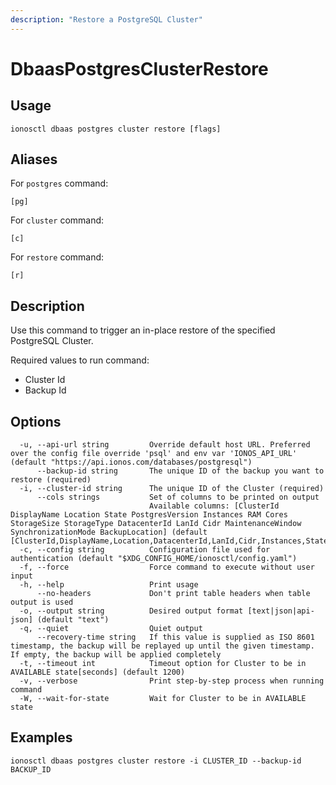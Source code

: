 ```yaml
---
description: "Restore a PostgreSQL Cluster"
---
```


# DbaasPostgresClusterRestore

## Usage

```text
ionosctl dbaas postgres cluster restore [flags]
```

## Aliases

For `postgres` command:

```text
[pg]
```

For `cluster` command:

```text
[c]
```

For `restore` command:

```text
[r]
```

## Description

Use this command to trigger an in-place restore of the specified PostgreSQL Cluster.

Required values to run command:

* Cluster Id
* Backup Id

## Options

```text
  -u, --api-url string         Override default host URL. Preferred over the config file override 'psql' and env var 'IONOS_API_URL' (default "https://api.ionos.com/databases/postgresql")
      --backup-id string       The unique ID of the backup you want to restore (required)
  -i, --cluster-id string      The unique ID of the Cluster (required)
      --cols strings           Set of columns to be printed on output 
                               Available columns: [ClusterId DisplayName Location State PostgresVersion Instances RAM Cores StorageSize StorageType DatacenterId LanId Cidr MaintenanceWindow SynchronizationMode BackupLocation] (default [ClusterId,DisplayName,Location,DatacenterId,LanId,Cidr,Instances,State])
  -c, --config string          Configuration file used for authentication (default "$XDG_CONFIG_HOME/ionosctl/config.yaml")
  -f, --force                  Force command to execute without user input
  -h, --help                   Print usage
      --no-headers             Don't print table headers when table output is used
  -o, --output string          Desired output format [text|json|api-json] (default "text")
  -q, --quiet                  Quiet output
      --recovery-time string   If this value is supplied as ISO 8601 timestamp, the backup will be replayed up until the given timestamp. If empty, the backup will be applied completely
  -t, --timeout int            Timeout option for Cluster to be in AVAILABLE state[seconds] (default 1200)
  -v, --verbose                Print step-by-step process when running command
  -W, --wait-for-state         Wait for Cluster to be in AVAILABLE state
```

## Examples

```text
ionosctl dbaas postgres cluster restore -i CLUSTER_ID --backup-id BACKUP_ID
```

